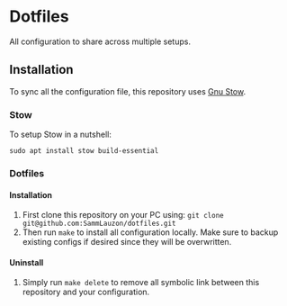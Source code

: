# Dotfiles
All configuration to share across multiple setups.

## Installation
To sync all the configuration file, this repository uses [Gnu Stow](https://www.gnu.org/software/stow/manual/stow.html).

### Stow

To setup Stow in a nutshell:

`sudo apt install stow build-essential`

### Dotfiles

#### Installation

1. First clone this repository on your PC using: `git clone git@github.com:SammLauzon/dotfiles.git`
2. Then run `make` to install all configuration locally. Make sure to backup existing configs if desired since
they will be overwritten.

#### Uninstall
1. Simply run `make delete` to remove all symbolic link between this repository and your configuration.


